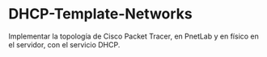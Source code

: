 # DHCP-Template-Networks
Implementar la topología de Cisco Packet Tracer, en PnetLab y en físico en el servidor, con el servicio DHCP.
